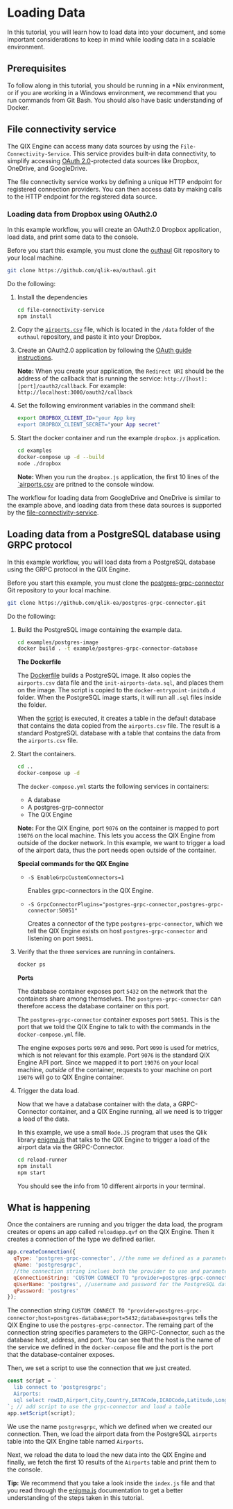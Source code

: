 # Loading Data

In this tutorial, you will learn how to load data into your document,
and some important considerations to keep in mind while loading data in a scalable environment.

## Prerequisites

To follow along in this tutorial, you should be running in a \*Nix environment,
or if you are working in a Windows environment,
we recommend that you run commands from Git Bash.
You should also have basic understanding of Docker.

## File connectivity service

The QIX Engine can access many data sources by using the `File-Connectivity-Service`.
This service provides built-in data connectivity, to simplify accessing
[OAuth 2.0](https://oauth.net/2/)-protected data sources
like Dropbox, OneDrive, and GoogleDrive.

The file connectivity service works by defining a unique HTTP endpoint for
registered connection providers.
You can then access data by making calls to the HTTP endpoint for the registered data source.

### Loading data from Dropbox using OAuth2.0

In this example workflow, you will create an OAuth2.0 Dropbox application, load data,
and print some data to the console.

Before you start this example, you must clone the [outhaul](https://github.com/qlik-ea/outhaul)
Git repository to your local machine.

``` bash
git clone https://github.com/qlik-ea/outhaul.git
```

Do the following:

1. Install the dependencies
    ``` bash
    cd file-connectivity-service
    npm install
    ```
1. Copy the [`airports.csv`](https://github.com/qlik-ea/outhaul/blob/master/data/airports.csv) file,
    which is located in the `/data` folder of the `outhaul` repository, and paste it into your Dropbox.
1. Create an OAuth2.0 application by following the
    [OAuth guide instructions](https://www.dropbox.com/developers/reference/oauth-guide).

    **Note:** When you create your application, the `Redirect URI`
    should be the address of the callback that is running the service: `http://[host]:[port]/oauth2/callback`.
    For example: `http://localhost:3000/oauth2/callback`

1. Set the following environment variables in the command shell:
    ``` bash
    export DROPBOX_CLIENT_ID="your App key
    export DROPBOX_CLIENT_SECRET="your App secret"
    ```
1. Start the docker container and run the example `dropbox.js` application.
    ```bash
    cd examples
    docker-compose up -d --build
    node ./dropbox
    ```
    **Note:** When you run the `dropbox.js` application, the first 10 lines of the [`airports.csv](https://github.com/qlik-ea/outhaul/blob/master/data/airports.csv)
    are pritned to the console window.

The workflow for loading data from GoogleDrive and OneDrive is similar to the example above,
and loading data from these data sources is supported by the
[file-connectivity-service](https://github.com/qlik-ea/outhaul).

## Loading data from a PostgreSQL database using GRPC protocol

In this example workflow, you will load data from a PostgreSQL database
using the GRPC protocol in the QIX Engine.

Before you start this example, you must clone the [postgres-grpc-connector](https://github.com/qlik-ea/postgres-grpc-connector)
Git repository to your local machine.

``` bash
git clone https://github.com/qlik-ea/postgres-grpc-connector.git
```

Do the following:

1. Build the PostgreSQL image containing the example data.

    ```bash
    cd examples/postgres-image
    docker build . -t example/postgres-grpc-connector-database
    ```

    **The Dockerfile**

    The [Dockerfile](https://github.com/qlik-ea/postgres-grpc-connector/blob/master/example/postgres-image/Dockerfile)
    builds a PostgreSQL image.
    It also copies the `airports.csv` data file and the `init-airports-data.sql`,
    and places them on the image. The script is copied to the `docker-entrypoint-initdb.d` folder.
    When the PostgreSQL image starts, it will run all `.sql` files inside the folder.

    When the
    [script](https://github.com/qlik-ea/postgres-grpc-connector/blob/master/example/postgres-image/init-airports-data.sql) is executed,
    it creates a table in the default database that contains
    the data copied from the `airports.csv` file.
    The result is a standard PostgreSQL database with a table that contains
    the data from the `airports.csv` file.

1. Start the containers.

    ```bash
    cd ..
    docker-compose up -d
    ```

    The `docker-compose.yml` starts the following services in containers:

    - A database
    - A postgres-grp-connector
    - The QIX Engine

    **Note:** For the QIX Engine, port `9076` on the container
    is mapped to port `19076` on the local machine.
    This lets you access the QIX Engine from outside of the docker network.
    In this example, we want to trigger a load of the airport data,
    thus the port needs open outside of the container.

    **Special commands for the QIX Engine**

    - `-S EnableGrpcCustomConnectors=1`

        Enables grpc-connectors in the QIX Engine.

    - `-S GrpcConnectorPlugins="postgres-grpc-connector,postgres-grpc-connector:50051"`

        Creates a connector of the type `postgres-grpc-connector`,
        which we tell the QIX Engine exists on host `postgres-grpc-connector`
        and listening on port `50051`.

1. Verify that the three services are running in containers.

    ```bash
    docker ps
    ```

    **Ports**

    The database container exposes port `5432` on the network
    that the containers share among themselves. The `postgres-grpc-connector`
    can therefore access the database container on this port.

    The `postgres-grpc-connector` container exposes port `50051`.
    This is the port that we told the QIX Engine to talk to
    with the commands in the `docker-compose.yml` file.

    The engine exposes ports `9076` and `9090`.
    Port `9090` is used for metrics, which is not relevant for this example.
    Port `9076` is the standard QIX Engine API port. Since we mapped it to
    port `19076` on your local machine, _outside_ of the container,
    requests to your machine on port `19076` will go to QIX Engine container.

1. Trigger the data load.

    Now that we have a database container with the data, a GRPC-Connector container,
    and a QIX Engine running, all we need is to trigger a load of the data.

    In this example, we use a small `Node.JS` program that uses the Qlik library [enigma.js](https://github.com/qlik-oss/enigma.js)
    that talks to the QIX Engine to trigger a load of the airport data via the GRPC-Connector.

    ```bash
    cd reload-runner
    npm install
    npm start
    ```

    You should see the info from 10 different airports in your terminal.

## What is happening

Once the containers are running and you trigger the data load,
the program creates or opens an app called `reloadapp.qvf` on the QIX Engine.
Then it creates a connection of the type we defined earlier.

```js
app.createConnection({
  qType: 'postgres-grpc-connector', //the name we defined as a parameter to the QIX Engine in our docker-compose.yml
  qName: 'postgresgrpc',
  //the connection string inclues both the provider to use and parameters to it.
  qConnectionString: 'CUSTOM CONNECT TO "provider=postgres-grpc-connector;host=postgres-database;port=5432;database=postgres"',
  qUserName: 'postgres', //username and password for the PostgreSQL database, provided to the grpc-connector
  qPassword: 'postgres'
});
```

The connection string
`CUSTOM CONNECT TO "provider=postgres-grpc-connector;host=postgres-database;port=5432;database=postgres`
tells the QIX Engine to use the `postgres-grpc-connector`.
The remaing part of the connection string specifies parameters to the GRPC-Connector,
such as the database host, address, and port.
You can see that the host is the name of the service we defined in the `docker-compose` file
and the port is the port that the database-container exposes.

Then, we set a script to use the connection that we just created.

```js
const script = `
  lib connect to 'postgresgrpc';
  Airports:
  sql select rowID,Airport,City,Country,IATACode,ICAOCode,Latitude,Longitude,Altitude,TimeZone,DST,TZ,clock_timestamp() from airports;
`; // add script to use the grpc-connector and load a table
app.setScript(script);
```

We use the name `postgresgrpc`, which we defined when we created our connection.
Then, we load the airport data from the PostgreSQL `airports` table into
the QIX Engine table named `Airports`.

Next, we reload the data to load the new data into the QIX Engine and finally, we
fetch the first 10 results of the `Airports` table and print them to the console.

**Tip:** We recommend that you take a look inside the `index.js` file
and that you read through the [enigma.js](https://github.com/qlik-oss/enigma.js) documentation
to get a better understanding of the steps taken in this tutorial.
